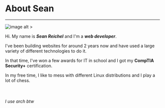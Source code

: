 # About Sean

---

![image alt >](https://upload.wikimedia.org/wikipedia/commons/0/07/Manjaro-logo.png)

Hi. My name is **_Sean Reichel_** and I'm a **_web developer_**.

I've been building websites for around 2 years now and have used a large variety of
different technologies to do it.

In that time, I've won a few awards for IT in school and I got my **CompTIA Security+** certification.

In my free time, I like to mess with different Linux distributions and I play a lot of chess.
\
\
\
\
_I use arch btw_

